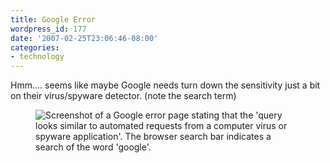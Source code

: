 ```yaml
---
title: Google Error
wordpress_id: 177
date: '2007-02-25T23:06:46-08:00'
categories:
- technology
---
```

Hmm.... seems like maybe Google needs turn down the sensitivity just a bit on their virus/spyware detector. (note the
search term)

<figure class="aligncenter">
  <img src="google-error.png" alt="Screenshot of a Google error page stating that the 'query looks similar to automated
  requests from a computer virus or spyware application'.  The browser search bar indicates a search of the word
  'google'.">
</figure>
